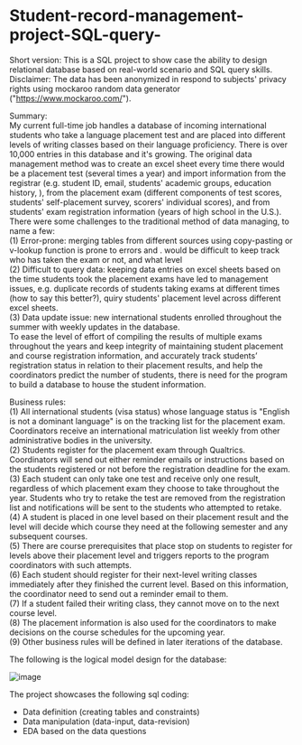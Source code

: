 # Student-record-management-project-SQL-query-
Short version: This is a SQL project to show case the ability to design relational database based on real-world scenario and SQL query skills. 
Disclaimer: The data has been anonymized in respond to subjects' privacy rights using mockaroo random data generator ("https://www.mockaroo.com/"). 

Summary: <br />
My current full-time job handles a database of incoming international students who take a language placement test and are placed into different levels of writing classes based on their language proficiency. There is over 10,000 entries in this database and it's growing. The original data management method was to create an excel sheet every time there would be a placement test (several times a year) and import information from the registrar (e.g. student ID, email, students' academic groups, education history,  ), from the placement exam (different components of test scores, students' self-placement survey, scorers' individual scores), and from students' exam registration information (years of high school in the U.S.). There were some challenges to the traditional method of data managing, to name a few:<br />
(1) Error-prone: merging tables from different sources using copy-pasting or v-lookup function is prone to errors and . would be difficult to keep track who has taken the exam or not, and what level <br />
(2) Difficult to query data: keeping data entries on excel sheets based on the time students took the placement exams have led to management issues, e.g. duplicate records of students taking exams at different times (how to say this better?), quiry students' placement level across different excel sheets. <br />
(3) Data update issue: new international students enrolled throughout the summer with weekly updates in the database. <br />
To ease the level of effort of compiling the results of multiple exams throughout the years and keep integrity of maintaining student placement and course registration information, and accurately track students’ registration status in relation to their placement results, and help the coordinators predict the number of students, there is need for the program to build a database to house the student information. <br />

Business rules:<br />
(1) All international students (visa status) whose language status is "English is not a dominant language" is on the tracking list for the placement exam. Coordinators receive an international matriculation list weekly from other administrative bodies in the university. <br />
(2) Students register for the placement exam through Qualtrics. Coordinators will send out either reminder emails or instructions based on the students registered or not before the registration deadline for the exam.<br />
(3) Each student can only take one test and receive only one result, regardless of which placement exam they choose to take throughout the year. Students who try to retake the test are removed from the registration list and notifications will be sent to the students who attempted to retake. <br />
(4) A student is placed in one level based on their placement result and the level will decide which course they need at the following semester and any subsequent courses. <br />
(5) There are course prerequisites that place stop on students to register for levels above their placement level and triggers reports to the program coordinators with such attempts. <br />
(6) Each student should register for their next-level writing classes immediately after they finished the current level. Based on this information, the coordinator need to send out a reminder email to them.  <br />
(7) If a student failed their writing class, they cannot move on to the next course level. <br />
(8) The placement information is also used for the coordinators to make decisions on the course schedules for the upcoming year. <br />
(9) Other business rules will be defined in later iterations of the database. <br />

The following is the logical model design for the database: 

![image](https://user-images.githubusercontent.com/94016314/188331490-709a3b09-1bb4-4214-af2b-ad112fcd3bf8.png)

The project showcases the following sql coding: 
- Data definition (creating tables and constraints)
- Data manipulation (data-input, data-revision)
- EDA based on the data questions
